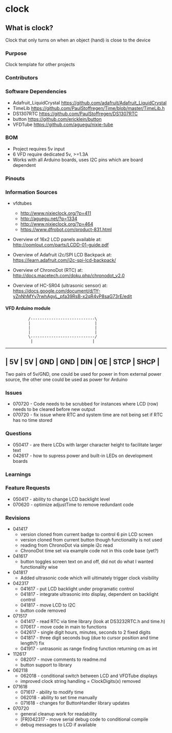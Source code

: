 # clock
## What is clock? 
Clock that only turns on when an object (hand) is close to the device

### Purpose
Clock template for other projects

### Contributors

### Software Dependencies
  - Adafruit_LiquidCrystal https://github.com/adafruit/Adafruit_LiquidCrystal
  - TimeLib https://github.com/PaulStoffregen/Time/blob/master/TimeLib.h
  - DS1307RTC https://github.com/PaulStoffregen/DS1307RTC
  - button https://github.com/ericklein/button
  - VFDTube https://github.com/aguegu/nixie-tube

### BOM
  - Project requires 5v input
  - 6 VFD require dedicated 5v, >=1.3A
  - Works with all Arduino boards, uses I2C pins which are board dependent

### Pinouts


### Information Sources
  - vfdtubes
      - http://www.nixieclock.org/?p=411
      - http://aguegu.net/?p=1334
      - http://www.nixieclock.org/?p=464
      - https://www.dfrobot.com/product-831.html

  - Overview of 16x2 LCD panels available at: http://oomlout.com/parts/LCDD-01-guide.pdf
  - Overview of Adafruit i2c/SPI LCD Backpack at: https://learn.adafruit.com/i2c-spi-lcd-backpack/
  - Overview of ChronoDot (RTC) at: http://docs.macetech.com/doku.php/chronodot_v2.0
  - Overview of HC-SR04 (ultrasonic sensor) at: https://docs.google.com/document/d/1Y-yZnNhMYy7rwhAgyL_pfa39RsB-x2qR4vP8saG73rE/edit

#### VFD Arduino module

              /----------------------------\
              |                            |
              |                            |
              |                            |
              \----------------------------/
               |                          |
 ------------------------------------------------
 | 5V | 5V | GND | GND | DIN | OE | STCP | SHCP |
 ------------------------------------------------

Two pairs of 5v/GND, one could be used for power in from external power source, the other one could be used as power for Arduino

### Issues
  - 070720 - Code needs to be scrubbed for instances where LCD (row) needs to be cleared before new output
  - 070720 - fix issue where RTC and system time are not being set if RTC has no time stored

### Questions
  - 050417 - are there LCDs with larger character height to facilitate larger text
  - 042617 - how to supress power and built-in LEDs on development boards

### Learnings

### Feature Requests
  - 050417 - ability to change LCD backlight level
  - 070620 - optimize adjustTime to remove redundant code
 
### Revisions
  - 041417 
    - version cloned from current badge to control 6 pin LCD screen
    - version cloned from current button though functionality is not used
    - reading from ChronoDot via simple i2c read
    - ChronoDot time set via example code not in this code base (yet?)
  - 041617
    - button toggles screen text on and off, did not do what I wanted functionality wise
  - 041817
    - Added ultrasonic code which will ultimately trigger clock visibility
  - 042317
    - 041617 - put LCD backlight under programatic control
    - 041817 - integrate ultrasonic into display, dependent on backlight control
    - 041817 - move LCD to I2C
    - button code removed
  - 071517
    - 041417 - read RTC via time library (look at DS3232RTC.h and time.h)
    - 070617 - move code in main to functions
    - 042617 - single digit hours, minutes, seconds to 2 fixed digits
    - 041817 - three digit seconds bug (due to cursor position and time length?) fix
    - 041917 - untrasonic as range finding function returning cm as int
  - 112617
    - 082017 - move comments to readme.md
    - button support to library
  - 062118
    - 062018 - conditional switch between LCD and VFDTube displays
    - improved clock string handling = ClockDigits(x) removed
  - 071618
    - 071617 - ability to modify time
    - 062018 - ability to set time manually
    - 071618 - changes for ButtonHandler library updates
- 070720
    - general cleanup work for readability
    - [FR]042317 - move serial debug code to conditional compile
    - debug messages to LCD if available